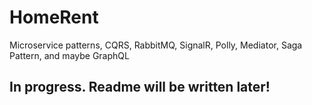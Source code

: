 # HomeRent
Microservice patterns, CQRS, RabbitMQ, SignalR, Polly, Mediator, Saga Pattern, and maybe GraphQL
## In progress. Readme will be written later!
